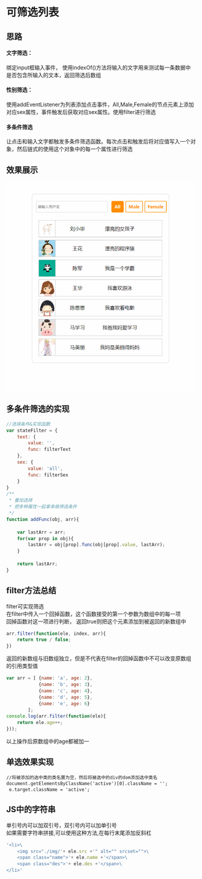 # 可筛选列表

## 思路

#### 文字筛选：
绑定input框输入事件，
使用indexOf()方法将输入的文字用来测试每一条数据中是否包含所输入的文本，返回筛选后数组</br>
#### 性别筛选：
使用addEventListener为列表添加点击事件，All,Male,Female的节点元素上添加对应sex属性，事件触发后获取对应sex属性。使用filter进行筛选
#### 多条件筛选
让点击和输入文字都触发多条件筛选函数。每次点击和触发后将对应值写入一个对象，然后链式的使用这个对象中的每一个属性进行筛选


## 效果展示
![demo](./demo.gif)
## 多条件筛选的实现

```javascript
//选择条件&实现函数
var stateFilter = {
    text: {
        value: '',
        func: filterText
    },
    sex: {
        value: 'all',
        func: filterSex
    }
}
/**
 * 叠加选择
 * 把多种属性一起拿来做筛选条件
 */
function addFunc(obj, arr){

    var lastArr = arr;
    for(var prop in obj){
        lastArr = obj[prop].func(obj[prop].value, lastArr);
    }

    return lastArr;
}
```

## filter方法总结
filter可实现筛选</br>
在filter中传入一个回掉函数，这个函数接受的第一个参数为数组中的每一项</br>
回掉函数对这一项进行判断， 返回true则把这个元素添加到被返回的新数组中</br>

```javascript
arr.filter(function(ele, index, arr){
    return true / false; 
})
```
返回的新数组与旧数组独立，但是不代表在filter的回掉函数中不可以改变原数组的引用类型值
```javascript
var arr = [ {name: 'a', age: 2},
			{name: 'b', age: 3},
			{name: 'c', age: 4},
			{name: 'd', age: 5},
			{name: 'e', age: 6}
		];
console.log(arr.filter(function(ele){
	return ele.age++;
}));
```
以上操作后原数组中的age都被加一

## 单选效果实现
```
//将被添加的选中类的类名置为空，然后将被选中的div的dom添加选中类名
document.getElementsByClassName('active')[0].className = '';
 e.target.className = 'active';
```

## JS中的字符串

单引号内可以加双引号，双引号内可以加单引号</br>
如果需要字符串拼接,可以使用这种方法,在每行末尾添加反斜杠

```javascript
'<li>\
    <img src="./img/'+ ele.src +'" alt="" srcset="">\
    <span class="name">'+ ele.name +'</span>\
    <span class="des">'+ ele.des +'</span>\
</li>'
```